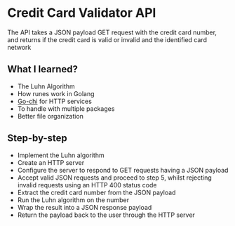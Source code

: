 
# Credit Card Validator API

The API takes a JSON payload GET request with the credit card number, and returns if the credit card is valid or invalid and the identified card network


## What I learned?

- The Luhn Algorithm
- How runes work in Golang
- [Go-chi](https://github.com/go-chi/chi) for HTTP services
- To handle with multiple packages
- Better file organization


## Step-by-step
- Implement the Luhn algorithm
- Create an HTTP server
- Configure the server to respond to GET requests having a JSON payload
- Accept valid JSON requests and proceed to step 5, whilst rejecting invalid requests using an HTTP 400 status code
- Extract the credit card number from the JSON payload
- Run the Luhn algorithm on the number
- Wrap the result into a JSON response payload
- Return the payload back to the user through the HTTP server

